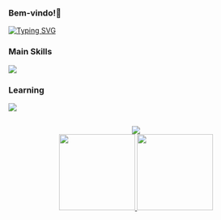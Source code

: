 ### Bem-vindo!🦋

[![Typing SVG](https://readme-typing-svg.herokuapp.com/?color=6A5ACD&size=35&center=true&vCenter=true&width=1000&lines=OIIIEE+bem-vindo(a)+ao+meu+perfil!+👋;Me+chamo+Paula+Blesa;E+estou+cursando+;Desenvolvimento+de+Sistemas+:%29)](https://git.io/typing-svg)


### Main Skills
 <a href="https://skillicons.dev">
    <img src="https://skillicons.dev/icons?i=html,css,figma,java,azure,linux,git,github,postman&theme=dark" />
  </a>

### Learning
<a href="https://skillicons.dev">
    <img src="https://skillicons.dev/icons?i=kotlin,mysql,nodejs,express,prisma,js,ts,theme=dark" />
  </a>


  ##
<div align="center"> 
  <a href="mailto:paulablesa6@gmail.com">
    <img src="https://skillicons.dev/icons?i=email&theme=dark" />
  </a>
</div>
<div align="center">
  

  
</div>


<div align="center" >
  <a href="https://github.com/StaniukaitisPaula">
  <img height="150em" src="https://github-readme-stats.vercel.app/api?username=StaniukaitisPaula&show_icons=true&theme=radical"/>
  <img height="150em" src="https://github-readme-stats.vercel.app/api/top-langs/?username=StaniukaitisPaula&layout=compact&langs_count=7&theme=radical"/>
</div>



<div align="center">


</div>
